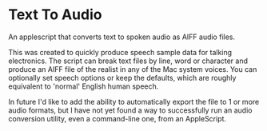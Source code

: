 # Text To Audio
 An applescript that converts text to spoken audio as AIFF audio files.

This was created to quickly produce speech sample data for talking electronics. The script can break text files by line, word or character and produce an AIFF file of the realist in any of the Mac system voices. You can optionally set speech options or keep the defaults, which are roughly equivalent to 'normal' English human speech.

In future I'd like to add the ability to automatically export the file to 1 or more audio formats, but I have not yet found a way to successfully run an audio conversion utility, even a command-line one, from an AppleScript.